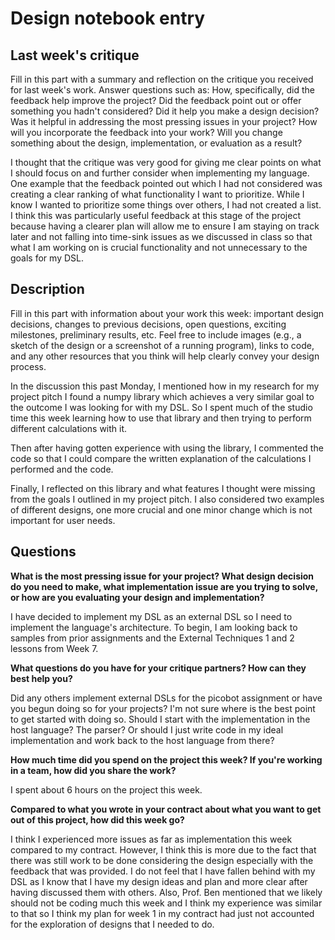 # Design notebook entry

## Last week's critique

Fill in this part with a summary and reflection on the critique you received for
last week's work. Answer questions such as:  How, specifically, did the feedback help
improve the project? Did the feedback point out or offer something you hadn't considered?
Did it help you make a design decision? Was it helpful in addressing the most pressing
issues in your project? How will you incorporate the feedback into your work? Will you
change something about the design, implementation, or evaluation as a result?

I thought that the critique was very good for giving me clear points on what I
should focus on and further consider when implementing my language. One example
that the feedback pointed out which I had not considered was creating a clear
ranking of what functionality I want to prioritize. While I know I wanted to
prioritize some things over others, I had not created a list. I think this was
particularly useful feedback at this stage of the project because having a
clearer plan will allow me to ensure I am staying on track later and not falling
into time-sink issues as we discussed in class so that what I am working on is
crucial functionality and not unnecessary to the goals for my DSL.

## Description

Fill in this part with information about your work this week:
important design decisions, changes to previous decisions, open questions,
exciting milestones, preliminary results, etc. Feel free to include images
(e.g., a sketch of the design or a screenshot of a running program), links to
code, and any other resources that you think will help clearly convey your
design process.

In the discussion this past Monday, I mentioned how in my research for my
project pitch I found a numpy library which achieves a very similar goal to the
outcome I was looking for with my DSL. So I spent much of the studio time this
week learning how to use that library and then trying to perform different
calculations with it.

Then after having gotten experience with using the library, I commented the code
so that I could compare the written explanation of the calculations I performed
and the code.

Finally, I reflected on this library and what features I thought were missing
from the goals I outlined in my project pitch. I also considered two examples of
different designs, one more crucial and one minor change which is not important
for user needs.

## Questions

**What is the most pressing issue for your project? What design decision do
you need to make, what implementation issue are you trying to solve, or how
are you evaluating your design and implementation?**

I have decided to implement my DSL as an external DSL so I need to implement the
language's architecture. To begin, I am looking back to samples from prior 
assignments and the External Techniques 1 and 2 lessons from Week 7.

**What questions do you have for your critique partners? How can they best help
you?**

Did any others implement external DSLs for the picobot assignment or have you 
begun doing so for your projects? I'm not sure where is the best point to get 
started with doing so. Should I start with the implementation in the host
language? The parser? Or should I just write code in my ideal implementation
and work back to the host language from there?

**How much time did you spend on the project this week? If you're working in a
team, how did you share the work?**

I spent about 6 hours on the project this week.

**Compared to what you wrote in your contract about what you want to get out of this
project, how did this week go?**

I think I experienced more issues as far as implementation this week compared to
my contract. However, I think this is more due to the fact that there was still
work to be done considering the design especially with the feedback that was
provided. I do not feel that I have fallen behind with my DSL as I know that I
have my design ideas and plan and more clear after having discussed them with
others. Also, Prof. Ben mentioned that we likely should not be coding much this
week and I think my experience was similar to that so I think my plan for week 1
in my contract had just not accounted for the exploration of designs that I
needed to do.